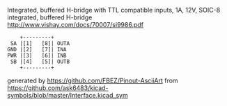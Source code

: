 Integrated, buffered H-bridge with TTL compatible inputs, 1A, 12V, SOIC-8
integrated, buffered H-bridge
http://www.vishay.com/docs/70007/si9986.pdf


	    +---------+
	 SA |[1]   [8]| OUTA
	GND |[2]   [7]| INA
	PWR |[3]   [6]| INB
	 SB |[4]   [5]| OUTB
	    +---------+


generated by https://github.com/FBEZ/Pinout-AsciiArt from https://github.com/ask6483/kicad-symbols/blob/master/Interface.kicad_sym